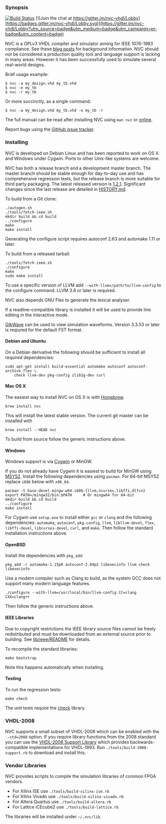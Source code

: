 ### Synopsis

[![Build Status](https://travis-ci.org/nickg/nvc.svg?branch=master)](https://travis-ci.org/nickg/nvc)
[![Join the chat at https://gitter.im/nvc-vhdl/Lobby](https://badges.gitter.im/nvc-vhdl/Lobby.svg)](https://gitter.im/nvc-vhdl/Lobby?utm_source=badge&utm_medium=badge&utm_campaign=pr-badge&utm_content=badge)

NVC is a GPLv3 VHDL compiler and simulator aiming for IEEE 1076-1993 compliance. See
these [blog posts](http://www.doof.me.uk/category/vhdl/) for background
information. NVC should not be considered a production quality tool and language
support is lacking in many areas. However it has been successfully used to simulate
several real-world designs.

Brief usage example:

    $ nvc -a my_design.vhd my_tb.vhd
    $ nvc -e my_tb
    $ nvc -r my_tb

Or more succinctly, as a single command:

    $ nvc -a my_design.vhd my_tb.vhd -e my_tb -r

The full manual can be read after installing NVC using `man nvc` or
[online](nvc.1.md).

Report bugs using the [GitHub issue tracker](https://github.com/nickg/nvc/issues).

### Installing

NVC is developed on Debian Linux and has been reported to work on OS X
and Windows under Cygwin. Ports to other Unix-like systems are welcome.

NVC has both a release branch and a development master branch. The master branch
should be stable enough for day-to-day use and has comprehensive regression tests,
but the release branch is more suitable for third party packaging. The latest
released version is
[1.2.1](https://github.com/nickg/nvc/releases/download/r1.2.1/nvc-1.2.1.tar.gz). Significant
changes since the last release are detailed in [HISTORY.md](HISTORY.md).

To build from a Git clone:

    ./autogen.sh
    ./tools/fetch-ieee.sh
    mkdir build && cd build
    ../configure
    make
    make install

Generating the configure script requires autoconf 2.63 and automake 1.11 or later.

To build from a released tarball:

    ./tools/fetch-ieee.sh
    ./configure
    make
    sudo make install

To use a specific version of LLVM add `--with-llvm=/path/to/llvm-config`
to the configure command. LLVM 3.8 or later is required.

NVC also depends GNU Flex to generate the lexical analyser.

If a readline-compatible library is installed it will be used to provide
line editing in the interactive mode.

[GtkWave](http://gtkwave.sourceforge.net/) can be used to view simulation
waveforms. Version 3.3.53 or later is reqiured for the default FST format.

#### Debian and Ubuntu

On a Debian derivative the following should be sufficient to install all required
dependencies:

    sudo apt-get install build-essential automake autoconf autoconf-archive flex \
        check llvm-dev pkg-config zlib1g-dev curl

#### Mac OS X

The easiest way to install NVC on OS X is with [Homebrew](http://brew.sh/).

    brew install nvc

This will install the latest stable version. The current git master can be installed with

    brew install --HEAD nvc

To build from source follow the generic instructions above.

#### Windows

Windows support is via [Cygwin](http://www.cygwin.com/) or MinGW.

If you do not already have Cygwin it is easiest to build for MinGW using
[MSYS2](https://msys2.github.io/). Install the following dependencies using
`pacman`. For 64-bit MSYS2 replace `i686` below with `x86_64`.

    pacman -S base-devel mingw-w64-i686-{llvm,ncurses,libffi,dlfcn}
    export PATH=/mingw32/bin:$PATH     # Or mingw64 for 64-bit
    mkdir build && cd build
    ../configure
    make install

For Cygwin use `setup.exe` to install either `gcc` or `clang` and the following
dependencies: `automake`, `autoconf`, `pkg-config`, `llvm`, `libllvm-devel`, `flex`,
`libffi-devel`, `libcurses-devel`, `curl`, and `make`. Then follow the standard
installation instructions above.

#### OpenBSD

Install the dependencies with `pkg_add`:

    pkg_add -r automake-1.15p0 autoconf-2.69p2 libexecinfo llvm check libexecinfo

Use a modern compiler such as Clang to build, as the system GCC does not support many modern
language features.

    ./configure --with-llvm=/usr/local/bin/llvm-config CC=clang CXX=clang++

Then follow the generic instructions above.

#### IEEE Libraries

Due to copyright restrictions the IEEE library source files cannot be freely
redistributed and must be downloaded from an external source prior to building. See
[lib/ieee/README](lib/ieee/README) for details.

To recompile the standard libraries:

    make bootstrap

Note this happens automatically when installing.

#### Testing

To run the regression tests:

    make check

The unit tests require the [check](http://check.sourceforge.net) library.

### VHDL-2008

NVC supports a small subset of VHDL-2008 which can be enabled with the `--std=2008`
option. If you require library functions from the 2008 standard you can use the
[VHDL-2008 Support Library](http://www.eda.org/fphdl/) which provides
backwards-compatible implementations for VHDL-1993. Run
`./tools/build-2008-support.rb` to download and install this.

### Vendor Libraries

NVC provides scripts to compile the simulation libraries of common FPGA vendors.
 * For Xilinx ISE use `./tools/build-xilinx-ise.rb`
 * For Xilinx Vivado use `./tools/build-xilinx-vivado.rb`
 * For Altera Quartus use `./tools/build-altera.rb`
 * For Lattice iCEcube2 use `./tools/build-lattice.rb`

The libraries will be installed under `~/.nvc/lib`.
